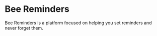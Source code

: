 # Bee Reminders

Bee Reminders is a platform focused on helping you set reminders and never forget them.